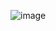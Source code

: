 ![image](https://user-images.githubusercontent.com/92616925/139371214-f2afbafc-640e-479e-9d43-3a7fc00ab2e7.png)

